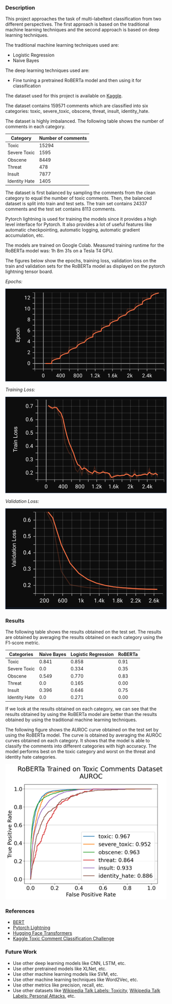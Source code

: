 ### Description

This project approaches the task of multi-labeltext classification from two different perspectives. The first approach is based on the traditional machine learning techniques and the second approach is based on deep learning techniques.

The traditional machine learning techniques used are:
- Logistic Regression
- Naive Bayes

The deep learning techniques used are:
- Fine tuning a pretrained RoBERTa model and then using it for classification

The dataset used for this project is available on [Kaggle](https://www.kaggle.com/c/jigsaw-toxic-comment-classification-challenge/data).

The dataset contains 159571 comments which are classified into six categories: toxic, severe_toxic, obscene, threat, insult, identity_hate.

The dataset is highly imbalanced. The following table shows the number of comments in each category.

| Category | Number of comments |
| --- | --- |
| Toxic | 15294 |
| Severe Toxic | 1595 |
| Obscene | 8449 |
| Threat | 478 |
| Insult | 7877 |
| Identity Hate | 1405 |

The dataset is first balanced by sampling the comments from the clean category to equal the number of toxic comments. Then, the balanced dataset is split into train and test sets. The train set contains 24337 comments and the test set contains 8113 comments.

Pytorch lightning is used for training the models since it provides a high level interface for Pytorch. It also provides a lot of useful features like automatic checkpointing, automatic logging, automatic gradient accumulation, etc.

The models are trained on Google Colab. Measured training runtime for the RoBERTa model was: 1h 8m 31s on a Tesla T4 GPU.

The figures below show the epochs, training loss, validation loss on the train and validation sets for the RoBERTa model as displayed on the pytorch lightning tensor board.

*Epochs:*

![Epochs](plots/epoch.png)

*Training Loss:*

![Training Loss](plots/train_loss.png)

*Validation Loss:*

![Validation Loss](plots/validation_loss.png)


### Results

The following table shows the results obtained on the test set. The results are obtained by averaging the results obtained on each category using the F1-score metric.

Categories | Naive Bayes | Logistic Regression | RoBERTa
--- | --- | --- | ---
Toxic | 0.841 | 0.858 | 0.91
Severe Toxic | 0.0 | 0.334 | 0.35
Obscene | 0.549 | 0.770 | 0.83
Threat | 0.0 | 0.165 | 0.00
Insult | 0.396 | 0.646 | 0.75
Identity Hate | 0.0 | 0.271 | 0.00

If we look at the results obtained on each category, we can see that the results obtained by using the RoBERTa model are better than the results obtained by using the traditional machine learning techniques.

The following figure shows the AUROC curve obtained on the test set by using the RoBERTa model. The curve is obtained by averaging the AUROC curves obtained on each category. It shows that the model is able to classify the comments into different categories with high accuracy. The model performs best on the toxic category and worst on the threat and identity hate categories.

![AUROC Curve](plots/AUROC.png)

### References

- [BERT](https://arxiv.org/abs/1810.04805)
- [Pytorch Lightning](https://pytorch-lightning.readthedocs.io/en/latest/)
- [Hugging Face Transformers](https://huggingface.co/transformers/)
- [Kaggle Toxic Comment Classification Challenge](https://www.kaggle.com/c/jigsaw-toxic-comment-classification-challenge/data)

### Future Work

- Use other deep learning models like CNN, LSTM, etc.
- Use other pretrained models like XLNet, etc.
- Use other machine learning models like SVM, etc.
- Use other machine learning techniques like Word2Vec, etc.
- Use other metrics like precision, recall, etc.
- Use other datasets like [Wikipedia Talk Labels: Toxicity](https://figshare.com/articles/dataset/Wikipedia_Talk_Labels_Toxicity/4563973), [Wikipedia Talk Labels: Personal Attacks](https://figshare.com/articles/dataset/Wikipedia_Talk_Labels_Personal_Attacks/4054689), etc.


